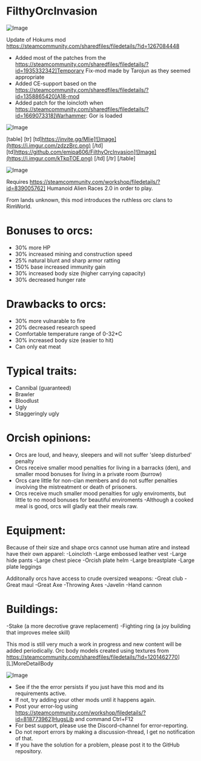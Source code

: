 # FilthyOrcInvasion

![Image](https://i.imgur.com/WAEzk68.png)

Update of Hokums mod
https://steamcommunity.com/sharedfiles/filedetails/?id=1267084448

- Added most of the patches from the https://steamcommunity.com/sharedfiles/filedetails/?id=1935332342]Temporary Fix-mod made by Tarojun as they seemed appropriate
- Added CE-support based on the https://steamcommunity.com/sharedfiles/filedetails/?id=1358865420]A18-mod
- Added patch for the loincloth when https://steamcommunity.com/sharedfiles/filedetails/?id=1669073318]Warhammer: Gor is loaded

![Image](https://i.imgur.com/7Gzt3Rg.png)


[table]
	[tr]
		[td]https://invite.gg/Mlie]![Image](https://i.imgur.com/zdzzBrc.png)
[/td]
		[td]https://github.com/emipa606/FilthyOrcInvasion]![Image](https://i.imgur.com/kTkpTOE.png)
[/td]
	[/tr]
[/table]
	
![Image](https://i.imgur.com/NOW7jU1.png)


Requires https://steamcommunity.com/workshop/filedetails/?id=839005762] Humanoid Alien Races 2.0  in order to play.

From lands unknown, this mod introduces the ruthless orc clans to RimWorld. 

# Bonuses to orcs:

- 30% more HP
- 30% increased mining and construction speed
- 25% natural blunt and sharp armor ratting
- 150% base increased immunity gain
- 30% increased body size (higher carrying capacity)
- 30% decreased hunger rate

# Drawbacks to orcs:

- 30% more vulnarable to fire
- 20% decreased research speed
- Comfortable temperature range of 0-32*C
- 30% increased body size (easier to hit)
- Can only eat meat

# Typical traits:

- Cannibal (guaranteed)
- Brawler
- Bloodlust
- Ugly
- Staggeringly ugly

# Orcish opinions:

- Orcs are loud, and heavy, sleepers and will not suffer &apos;sleep disturbed&apos; penalty
- Orcs receive smaller mood penalties for living in a barracks (den), and smaller mood bonuses for living in a private room (burrow)
- Orcs care little for non-clan members and do not suffer penalties involving the mistreatment or death of prisoners.
- Orcs receive much smaller mood penalties for ugly enviroments, but little to no mood bonuses for beautiful enviroments
-Although a cooked meal is good,  orcs will gladly eat their meals raw.

# Equipment:

Because of their size and shape orcs cannot use human atire and instead have their own apparel:
-Loincloth
-Large embossed leather vest
-Large hide pants 
-Large chest piece
-Orcish plate helm
-Large breastplate
-Large plate leggings

Additonally orcs have access to crude oversized weapons:
-Great club
-Great maul
-Great Axe
-Throwing Axes
-Javelin
-Hand cannon

# Buildings:

-Stake (a more decrotive grave replacement)
-Fighting ring (a joy building that improves melee skill)

This mod is still very much a work in progress and new content will be added periodically.
Orc body models created using textures from https://steamcommunity.com/sharedfiles/filedetails/?id=1201462770]  [L]MoreDetailBody 


![Image](https://i.imgur.com/Rs6T6cr.png)



-  See if the the error persists if you just have this mod and its requirements active.
-  If not, try adding your other mods until it happens again.
-  Post your error-log using https://steamcommunity.com/workshop/filedetails/?id=818773962]HugsLib and command Ctrl+F12
-  For best support, please use the Discord-channel for error-reporting.
-  Do not report errors by making a discussion-thread, I get no notification of that.
-  If you have the solution for a problem, please post it to the GitHub repository.




